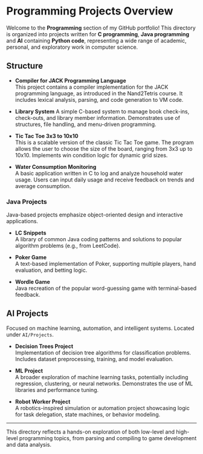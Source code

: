 # Programming Projects Overview

Welcome to the **Programming** section of my GitHub portfolio! This directory is organized into projects written for **C programming**, **Java programming** and **AI** containing **Python code**, representing a wide range of academic, personal, and exploratory work in computer science.

## Structure

- **Compiler for JACK Programming Language**  
This project contains a compiler implementation for the JACK programming language, as introduced in the Nand2Tetris course. It includes lexical analysis, parsing, and code generation to VM code.

- **Library System**
A simple C-based system to manage book check-ins, check-outs, and library member information. Demonstrates use of structures, file handling, and menu-driven programming.

- **Tic Tac Toe 3x3 to 10x10**  
This is a scalable version of the classic Tic Tac Toe game. The program allows the user to choose the size of the board, ranging from 3x3 up to 10x10. Implements win condition logic for dynamic grid sizes.

- **Water Consumption Monitoring**  
A basic application written in C to log and analyze household water usage. Users can input daily usage and receive feedback on trends and average consumption.

### Java Projects
Java-based projects emphasize object-oriented design and interactive applications.

- **LC Snippets**  
  A library of common Java coding patterns and solutions to popular algorithm problems (e.g., from LeetCode).

- **Poker Game**  
  A text-based implementation of Poker, supporting multiple players, hand evaluation, and betting logic.

- **Wordle Game**  
  Java recreation of the popular word-guessing game with terminal-based feedback.



## AI Projects
Focused on machine learning, automation, and intelligent systems. Located under `AI/Projects`.

- **Decision Trees Project**  
  Implementation of decision tree algorithms for classification problems. Includes dataset preprocessing, training, and model evaluation.

- **ML Project**  
  A broader exploration of machine learning tasks, potentially including regression, clustering, or neural networks. Demonstrates the use of ML libraries and performance tuning.

- **Robot Worker Project**  
  A robotics-inspired simulation or automation project showcasing logic for task delegation, state machines, or behavior modeling.



---

This directory reflects a hands-on exploration of both low-level and high-level programming topics, from parsing and compiling to game development and data analysis.

